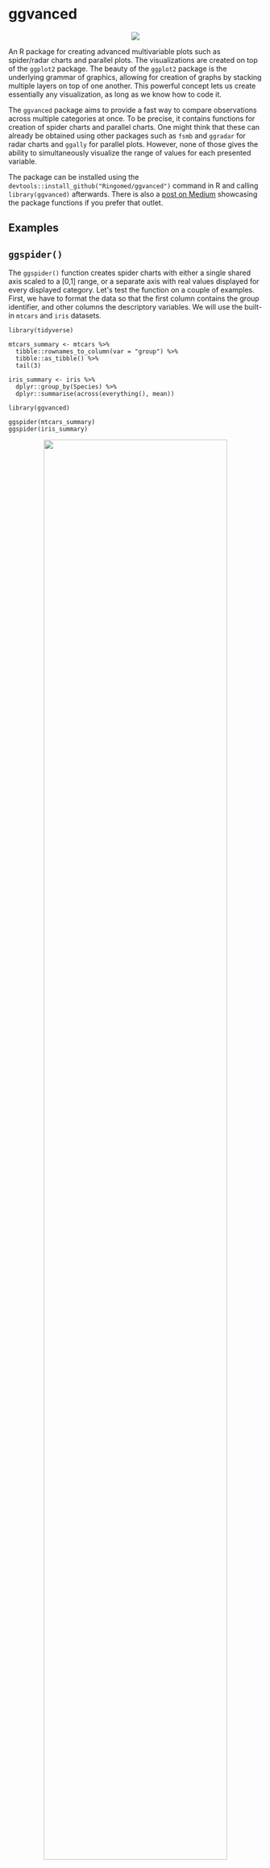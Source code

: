 # ggvanced

<p align="center">
<img src="https://github.com/Ringomed/ggvanced/assets/60142390/e4f65828-dc98-4abc-8383-925e17614fd8">
</p>

An R package for creating advanced multivariable plots such as spider/radar charts and parallel plots. The visualizations are created on top of the `ggplot2` package. The beauty of the `ggplot2` package is the underlying grammar of graphics, allowing for creation of graphs by stacking multiple layers on top of one another. This powerful concept lets us create essentially any visualization, as long as we know how to code it.

The `ggvanced` package aims to provide a fast way to compare observations across multiple categories at once. To be precise, it contains functions for creation of spider charts and parallel charts. One might think that these can already be obtained using other packages such as `fsmb` and `ggradar` for radar charts and `ggally` for parallel plots. However, none of those gives the ability to simultaneously visualize the range of values for each presented variable.

The package can be installed using the `devtools::install_github("Ringomed/ggvanced")` command in R and calling `library(ggvanced)` afterwards. There is also a [post on Medium](https://medium.com/towards-data-science/ggvanced-a-package-for-generating-advanced-data-visualizations-on-top-of-the-ggplot2-package-2a935763a4b) showcasing the package functions if you prefer that outlet.

## Examples

## `ggspider()` 

The `ggspider()` function creates spider charts with either a single shared axis scaled to a [0,1] range, or a separate axis with real values displayed for every displayed category. Let's test the function on a couple of examples. First, we have to format the data so that the first column contains the group identifier, and other columns the descriptory variables. We will use the built-in `mtcars` and `iris` datasets.

```{r}
library(tidyverse)

mtcars_summary <- mtcars %>% 
  tibble::rownames_to_column(var = "group") %>%  
  tibble::as_tibble() %>% 
  tail(3)

iris_summary <- iris %>% 
  dplyr::group_by(Species) %>% 
  dplyr::summarise(across(everything(), mean))
```

```{r}
library(ggvanced)

ggspider(mtcars_summary)
ggspider(iris_summary)
```
<p align="center">
<img src="https://github.com/Ringomed/ggvanced/assets/60142390/ed0938de-4f31-4870-8a5d-b6da26f5e0fe" width="85%">
</p>

```{r}
ggspider(iris_summary)
```

<p align="center">
<img src="https://github.com/Ringomed/ggvanced/assets/60142390/c9b64e16-32e9-4086-8b03-520c215196a0" width="85%">
</p>

As mentioned before, we can also make traditional radar charts with a single common scaled axis by specifying the argument `scaled = TRUE`.

```{r}
ggspider(iris_summary, scaled = TRUE)
```
<p align="center">
<img src="https://github.com/Ringomed/ggvanced/assets/60142390/ee90eaa7-964d-46f4-970f-3cd583926ceb" width="85%">
</p>

The shape can also be changed from polygon to round by specifying `polygon = FALSE`.

```{r}
ggspider(iris_summary, polygon = FALSE)
```

<p align="center">
<img src="https://github.com/Ringomed/ggvanced/assets/60142390/96069519-c062-4e8a-876a-98e082927a15" width="85%">
</p>

## The `zero_centered` argument

In some cases, the spider chart might be more informative if the smallest displayd value on the axis was set to 0. In other words, everything will be centered on zero, so the information conveyed by the 
spider chart will more closely resemble that of a bar chart. The below code and image shows a side-by-side comparison of the two output versions.

```{r}
ggvanced::ggspider(mtcars_summary, zero_centered = FALSE) # image A
ggvanced::ggspider(mtcars_summary, zero_centered = TRUE) # image B
```

<p align="center">
<img width="5100" height="2430" alt="2025_07_10_16_15_21 699438" src="https://github.com/user-attachments/assets/8fef1286-adee-451a-b0e0-a928285dbaed" />
</p>

## The `subset` argument

Sometimes, we want to retain the scale from all records, but display only a subset of data. This is enabled through the subset argument, which specifies the names
of groups to be displayed.

```{r}
ggspider(mtcars_summary, subset = c("Ferrari Dino", "Volvo 142E"))
```
<p align="center">
<img src="https://github.com/Ringomed/ggvanced/assets/60142390/5d988e8f-2c1e-4c3c-bffc-3b6ec8570091">
</p>

## Adding confidence intervals

In order to more precisely compare group differences, we might want to disply confidence intervals alongside the means. This can be achieved by specifiying the data frame with the confidence interval
data using the `ci_data` argument. In the bottom example, I specified symmetrical confidence intervals, but, of course, this does not have to be the case.

```{r}
iris_summary_ci <- iris %>%
    dplyr::group_by(Species) %>%
    dplyr::summarise(across(everything(), ~ 1.97*sd(.)/sqrt(n())))

iris_ci <- iris_summary %>% tidyr::pivot_longer(-1, names_to = "parameter", values_to = "mean") %>%
    dplyr::left_join(iris_summary_ci %>% pivot_longer(-1, names_to = "parameter", values_to = "ci")) %>%
    dplyr::mutate(min = mean - ci, max = mean + ci) %>%
    select(-mean, -ci)

iris_ci
```
<p align="center">
<img src="https://github.com/Ringomed/ggvanced/assets/60142390/f59c6776-094e-4f34-98e9-ec457aa9d5cd" width="70%">
</p>


```{r}
ggspider(iris_summary, ci_data = iris_ci)
```
<p align="center">
<img src="https://github.com/Ringomed/ggvanced/assets/60142390/307651b9-adaa-44f9-ab59-6a95a5e755c0" width="90%">
</p>

The other arguments are more aesthetic in nature, and cover aspects such as font size, position of the labels and so on. For mire details, refer to the function documentation.

## Making charts prettier

The above charts are just barebone version. Of course, they can be “pimped up” just like any other ggplot2 chart. Below is an example of a ggvanced spider chart after a couple of alterations.

```{r}
library(sysfonts)
library(showtext)

sysfonts::font_add_google("Roboto Condensed")
showtext_auto()

mtcars_gr <- mtcars %>%
  tibble::rownames_to_column(var = "group") %>%
  tibble::as_tibble() %>%
  tail(3) %>%
  rename("Miles per Gallon" = mpg, "Cylinders" = cyl,
         "Displacement" = disp, "Horsepower" = hp,
         "Rear axle\n ratio" = drat, "Weight" = wt) %>%
  dplyr::select(1:7)

ggspider(mtcars_gr, axis_name_offset = 0.15, background_color = "beige", fill_opacity = 0.15) +
  labs(col = "Car name", title = "Comparing Car Properties") +
  theme(plot.title = element_text(hjust = 0.475, face = "bold"),
        legend.title = element_text(face = "bold"),
        text = element_text(family = "Roboto Condensed", face = "bold"))
```
<p align="center">
![prettty_spider](https://github.com/Ringomed/ggvanced/assets/60142390/e4f65828-dc98-4abc-8383-925e17614fd8)
</p>

## Other examples

Spotify Top Danceability:
The code and notebook with additional context can be found at https://app.datacamp.com/workspace/w/693b78f1-5293-451e-a26e-ea5806b03b77/edit.
![image](https://github.com/Ringomed/ggvanced/assets/60142390/b1719d05-0c98-48f0-9f51-ae5ef3967bb8)

## `ggparallel()`

Although I prefer spider charts from an aesthetic viewpoint, parallel charts can make it easier to spot trends across variables. This is especially true when there are many variables or observations in the dataset.

```{r}
ggparallel(mtcars_summary)
```
<p align="center">
<img src="https://github.com/Ringomed/ggvanced/assets/60142390/7961a8bb-6344-41d6-9d63-610d05eef0b6" width=100%>
</p>

```{r}
ggparallel(iris_summary)
```

<p align="center">
<img src="https://github.com/Ringomed/ggvanced/assets/60142390/86439275-edb4-4070-bbb5-e5450ec2d690">
</p>





